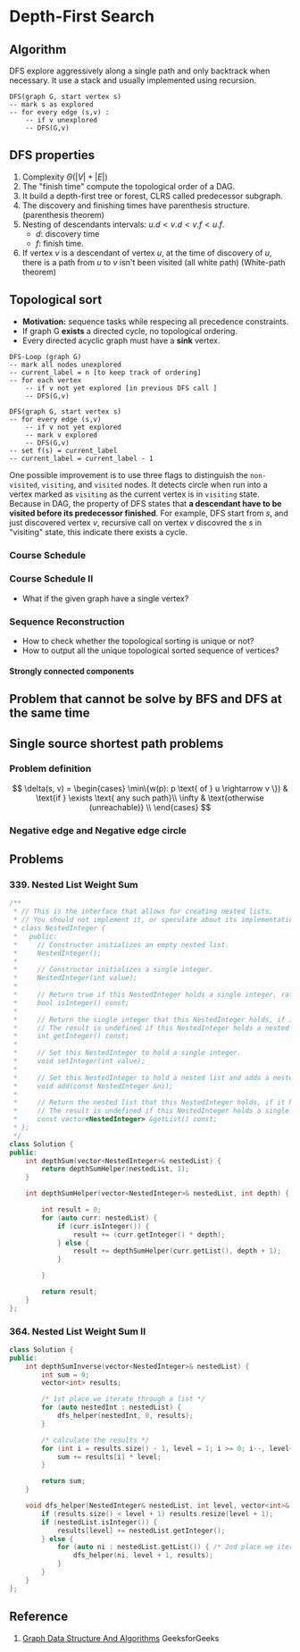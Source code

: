 # Depth-First Search

## Algorithm

DFS explore aggressively along a single path and only backtrack when necessary.
It use a stack and usually implemented using recursion.

```text tab="The psudo code"
DFS(graph G, start vertex s)
-- mark s as explored
-- for every edge (s,v) :
    -- if v unexplored
    -- DFS(G,v)
```

## DFS properties

1. Complexity $\Theta(|V| + |E|)$
2. The "finish time" compute the topological order of a DAG.
3. It build a depth-first tree or forest, CLRS called predecessor subgraph.
4. The discovery and finishing times have parenthesis structure. (parenthesis theorem)
5. Nesting of descendants intervals: $u.d < v.d < v.f < u.f$.
    * $d$: discovery time
    * $f$: finish time.
6. If vertex $v$ is a descendant of vertex $u$, at the time of discovery of $u$,
there is a path from $u$ to $v$ isn't been visited (all white path) (White-path theorem)

## Topological sort

* __Motivation:__ sequence tasks while respecing all precedence constraints.
* If graph G __exists__ a directed cycle, no topological ordering.
* Every directed acyclic graph must have a __sink__ vertex.

```text tab="The psudo code"
DFS-Loop (graph G)
-- mark all nodes unexplored
-- current_label = n [to keep track of ordering]
-- for each vertex
    -- if v not yet explored [in previous DFS call ]
    -- DFS(G,v)

DFS(graph G, start vertex s)
-- for every edge (s,v)
    -- if v not yet explored
    -- mark v explored
    -- DFS(G,v)
-- set f(s) = current_label
-- current_label = current_label - 1
```

One possible improvement is to use three flags to distinguish the `non-visited`,
`visiting`, and `visited` nodes. It detects circle when run into a vertex marked
as `visiting` as the current vertex is in `visiting` state. Because in DAG, the
property of DFS states that __a descendant have to be visited before its
predecessor finished__. For example, DFS start from $s$, and just discovered
vertex $v$, recursive call on vertex $v$ discovred the $s$ in "visiting" state,
this indicate there exists a cycle.

### Course Schedule

### Course Schedule II

* What if the given graph have a single vertex?

### Sequence Reconstruction

* How to check whether the topological sorting is unique or not?
* How to output all the unique topological sorted sequence of vertices?

#### Strongly connected components

## Problem that cannot be solve by BFS and DFS at the same time

## Single source shortest path problems

### Problem definition

$$
\delta(s, v) =
\begin{cases}
  \min\{w(p): p  \text{ of } u \rightarrow v \}) & \text{if } \exists \text{ any such path}\\
 \infty & \text{otherwise (unreachable)} \\
\end{cases}
$$

### Negative edge and Negative edge circle

## Problems

### 339. Nested List Weight Sum

```C++ tab="DFS solution"
/**
 * // This is the interface that allows for creating nested lists.
 * // You should not implement it, or speculate about its implementation
 * class NestedInteger {
 *   public:
 *     // Constructor initializes an empty nested list.
 *     NestedInteger();
 *
 *     // Constructor initializes a single integer.
 *     NestedInteger(int value);
 *
 *     // Return true if this NestedInteger holds a single integer, rather than a nested list.
 *     bool isInteger() const;
 *
 *     // Return the single integer that this NestedInteger holds, if it holds a single integer
 *     // The result is undefined if this NestedInteger holds a nested list
 *     int getInteger() const;
 *
 *     // Set this NestedInteger to hold a single integer.
 *     void setInteger(int value);
 *
 *     // Set this NestedInteger to hold a nested list and adds a nested integer to it.
 *     void add(const NestedInteger &ni);
 *
 *     // Return the nested list that this NestedInteger holds, if it holds a nested list
 *     // The result is undefined if this NestedInteger holds a single integer
 *     const vector<NestedInteger> &getList() const;
 * };
 */
class Solution {
public:
    int depthSum(vector<NestedInteger>& nestedList) {
        return depthSumHelper(nestedList, 1);
    }

    int depthSumHelper(vector<NestedInteger>& nestedList, int depth) {

        int result = 0;
        for (auto curr: nestedList) {
            if (curr.isInteger()) {
                result += (curr.getInteger() * depth);
            } else {
                result += depthSumHelper(curr.getList(), depth + 1);
            }

        }

        return result;
    }
};
```

### 364. Nested List Weight Sum II

```C++ tab="C++"
class Solution {
public:
    int depthSumInverse(vector<NestedInteger>& nestedList) {
        int sum = 0;
        vector<int> results;

        /* 1st place we iterate through a list */
        for (auto nestedInt : nestedList) {
            dfs_helper(nestedInt, 0, results);
        }

        /* calculate the results */
        for (int i = results.size() - 1, level = 1; i >= 0; i--, level++) {
            sum += results[i] * level;
        }

        return sum;
    }

    void dfs_helper(NestedInteger& nestedList, int level, vector<int>& results) {
        if (results.size() < level + 1) results.resize(level + 1);
        if (nestedList.isInteger()) {
            results[level] += nestedList.getInteger();
        } else {
            for (auto ni : nestedList.getList()) { /* 2nd place we iterate through a list */
                dfs_helper(ni, level + 1, results);
            }
        }
    }
};
```

## Reference

1. [Graph Data Structure And Algorithms](http://www.geeksforgeeks.org/graph-data-structure-and-algorithms/) GeeksforGeeks
